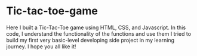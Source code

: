 # Tic-tac-toe-game

Here I built a Tic-Tac-Toe game using HTML, CSS, and Javascript. In this code, I understand the functionality of the functions and use them I tried to build my first very basic-level developing side project in my learning journey.
I hope you all like it!
